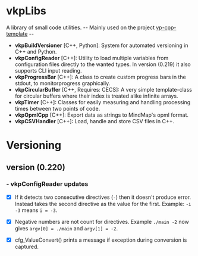 # vkpLibs
A library of small code utilities.
-- Mainly used on the project [vp-cpp-template](https://github.com/terablade2001/vp-cpp-template) --

* **vkpBuildVersioner** [C++, Python]: System for automated versioning in C++ and Python.
* **vkpConfigReader** [C++]: Utility to load multiple variables from configuration files directly to the wanted types. In version (0.219) it also supports CLI input reading.
* **vkpProgressBar** [C++]: A class to create custom progress bars in the stdout, to monitorprogress graphically.
* **vkpCircularBuffer** [C++, Requires: CECS]: A very simple template-class for circular buffers where their index is treated alike infinite arrays.
* **vkpTimer** [C++]: Classes for easily measuring and handling processing times between two points of code.
* **vkpOpmlCpp** [C++]: Export data as strings to MindMap's opml format.
* **vkpCSVHandler** [C++]: Load, handle and store CSV files in C++.

# Versioning

## version (0.220)
### - vkpConfigReader updates
- [x] If it detects two consecutive directives (`-`) then it doesn't produce error. Instead takes the second directive as the value for the first. Example: `-i -3` means `i = -3`.
- [x] Negative numbers are not count for directives. Example `./main -2` now gives `argv[0] = ./main` and `argv[1] = -2`.
- [x] cfg_ValueConvert() prints a message if exception during conversion is captured.

